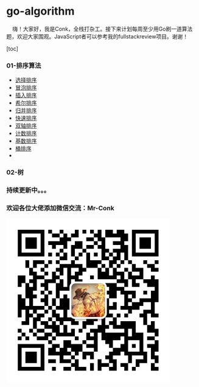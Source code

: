 # go-algorithm
&nbsp;&nbsp;&nbsp;&nbsp;嗨！大家好，我是Conk，全栈打杂工。接下来计划每周至少用Go刷一道算法题，欢迎大家围观。JavaScript者可以参考我的fullstackreview项目。谢谢！

[toc]
### 01-排序算法
- [选择排序]()
- [冒泡排序]()
- [插入排序]()
- [希尔排序]()
- [归并排序]()
- [快速排序]()
- [双轴排序]()
- [计数排序]()
- [基数排序]()
- [桶排序]()
- 

### 02-树


### 持续更新中。。。

### 欢迎各位大佬添加微信交流：Mr-Conk

![2](./Mr-Conk.jpeg)
